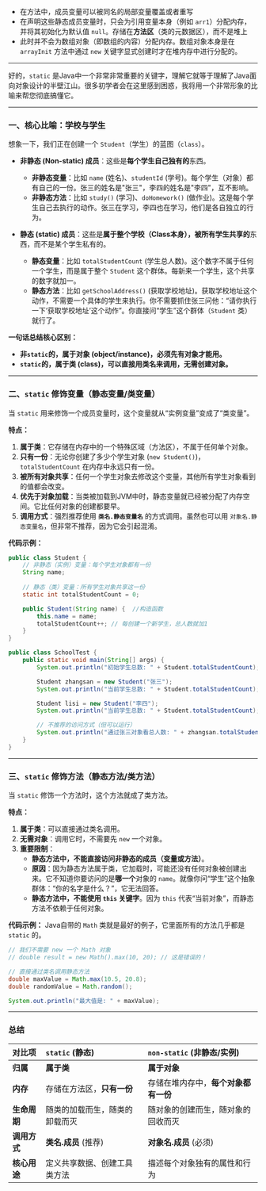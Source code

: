 - 在方法中，成员变量可以被同名的局部变量覆盖或者重写
- 在声明这些静态成员变量时，只会为引用变量本身（例如 `arr1`）分配内存，并将其初始化为默认值 `null`。存储在**方法区**（类的元数据区），而不是堆上
- 此时并不会为数组对象（即数组的内容）分配内存。数组对象本身是在 `arrayInit` 方法中通过 `new` 关键字显式创建时才在堆内存中进行分配的。
- ---

好的，`static` 是Java中一个非常非常重要的关键字，理解它就等于理解了Java面向对象设计的半壁江山。很多初学者会在这里感到困惑，我将用一个非常形象的比喻来帮您彻底搞懂它。

---

### 一、核心比喻：学校与学生

想象一下，我们正在创建一个 `Student`（学生）的蓝图（`class`）。

*   **非静态 (Non-static) 成员**：这些是**每个学生自己独有的**东西。
    *   **非静态变量**：比如 `name` (姓名)、`studentId` (学号)。每个学生（对象）都有自己的一份。张三的姓名是"张三"，李四的姓名是"李四"，互不影响。
    *   **非静态方法**：比如 `study()` (学习)、`doHomework()` (做作业)。这是每个学生自己去执行的动作。张三在学习，李四也在学习，他们是各自独立的行为。

*   **静态 (static) 成员**：这些是**属于整个学校（Class本身），被所有学生共享的**东西，而不是某个学生私有的。
    *   **静态变量**：比如 `totalStudentCount` (学生总人数)。这个数字不属于任何一个学生，而是属于整个 `Student` 这个群体。每新来一个学生，这个共享的数字就加一。
    *   **静态方法**：比如 `getSchoolAddress()` (获取学校地址)。获取学校地址这个动作，不需要一个具体的学生来执行。你不需要抓住张三问他：“请你执行一下‘获取学校地址’这个动作”。你直接问“学生”这个群体（`Student` 类）就行了。

**一句话总结核心区别：**

*   **非`static`的，属于对象 (object/instance)，必须先有对象才能用。**
*   **`static`的，属于类 (class)，可以直接用类名来调用，无需创建对象。**

---

### 二、`static` 修饰变量（静态变量/类变量）

当 `static` 用来修饰一个成员变量时，这个变量就从“实例变量”变成了“类变量”。

**特点：**
1.  **属于类**：它存储在内存中的一个特殊区域（方法区），不属于任何单个对象。
2.  **只有一份**：无论你创建了多少个学生对象 (`new Student()`)，`totalStudentCount` 在内存中永远只有一份。
3.  **被所有对象共享**：任何一个学生对象去修改这个变量，其他所有学生对象看到的值都会改变。
4.  **优先于对象加载**：当类被加载到JVM中时，静态变量就已经被分配了内存空间。它比任何对象的创建都要早。
5.  **调用方式**：强烈推荐使用 **`类名.静态变量名`** 的方式调用。虽然也可以用 `对象名.静态变量名`，但非常不推荐，因为它会引起混淆。

**代码示例：**

```java
public class Student {
    // 非静态（实例）变量：每个学生对象都有一份
    String name;
    
    // 静态（类）变量：所有学生对象共享这一份
    static int totalStudentCount = 0;

    public Student(String name) {  //构造函数
        this.name = name;
        totalStudentCount++; // 每创建一个新学生，总人数就加1
    }
}
```

```java
public class SchoolTest {
    public static void main(String[] args) {
        System.out.println("初始学生总数: " + Student.totalStudentCount); // 输出: 0

        Student zhangsan = new Student("张三");
        System.out.println("当前学生总数: " + Student.totalStudentCount); // 输出: 1

        Student lisi = new Student("李四");
        System.out.println("当前学生总数: " + Student.totalStudentCount); // 输出: 2

        // 不推荐的访问方式（但可以运行）
        System.out.println("通过张三对象看总人数: " + zhangsan.totalStudentCount); // 输出: 2
    }
}
```

---

### 三、`static` 修饰方法（静态方法/类方法）

当 `static` 修饰一个方法时，这个方法就成了类方法。

**特点：**
1.  **属于类**：可以直接通过类名调用。
2.  **无需对象**：调用它时，不需要先 `new` 一个对象。
3.  **重要限制**：
    *   **静态方法中，不能直接访问非静态的成员（变量或方法）**。
    *   **原因**：因为静态方法属于类，它加载时，可能还没有任何对象被创建出来。它不知道你要访问的是**哪一个**对象的 `name`。就像你问“学生”这个抽象群体：“你的名字是什么？”，它无法回答。
    *   **静态方法中，不能使用 `this` 关键字**。因为 `this` 代表“当前对象”，而静态方法不依赖于任何对象。

**代码示例：**
Java自带的 `Math` 类就是最好的例子，它里面所有的方法几乎都是 `static` 的。

```java
// 我们不需要 new 一个 Math 对象
// double result = new Math().max(10, 20); // 这是错误的！

// 直接通过类名调用静态方法
double maxValue = Math.max(10.5, 20.8);
double randomValue = Math.random();

System.out.println("最大值是: " + maxValue);
```

---

### 总结

| 对比项      | `static` (静态)   | `non-static` (非静态/实例) |
| :------- | :-------------- | :-------------------- |
| **归属**   | **属于类**         | **属于对象**              |
| **内存**   | 存储在方法区，**只有一份** | 存储在堆内存中，**每个对象都有一份**  |
| **生命周期** | 随类的加载而生，随类的卸载而灭 | 随对象的创建而生，随对象的回收而灭     |
| **调用方式** | **类名.成员** (推荐)  | **对象名.成员** (必须)       |
| **核心用途** | 定义共享数据、创建工具类方法  | 描述每个对象独有的属性和行为        |